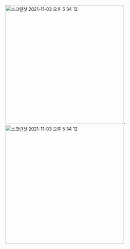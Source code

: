 

<img width="375" alt="스크린샷 2021-11-03 오후 5 34 12" src="https://user-images.githubusercontent.com/69520548/142726084-fdc2f853-0d81-4e64-b428-db32106fa6ac.png">. <img width="375" alt="스크린샷 2021-11-03 오후 5 34 12" src="https://user-images.githubusercontent.com/69520548/142726091-bfdb5881-c4a5-4478-bdcf-dec06a18baa7.png">
